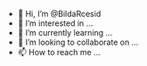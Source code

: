 - 👋 Hi, I’m @BildaRcesid
- 👀 I’m interested in ...
- 🌱 I’m currently learning ...
- 💞️ I’m looking to collaborate on ...
- 📫 How to reach me ...

<!---
BildaRcesid/BildaRcesid is a ✨ special ✨ repository because its `README.md` (this file) appears on your GitHub profile.
You can click the Preview link to take a look at your changes.
--->
